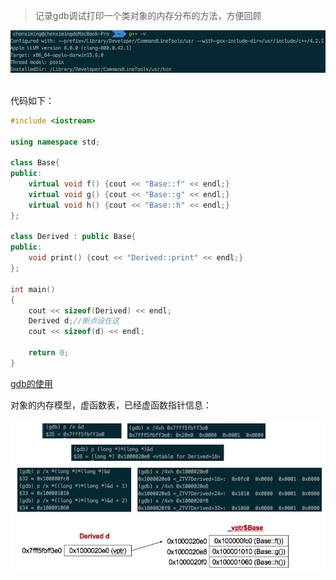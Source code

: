 > 记录gdb调试打印一个类对象的内存分布的方法，方便回顾

<div align="center"> <img src="../pic/g++-version.png"/> </div>

<br>

代码如下：

```c++
#include <iostream>

using namespace std;

class Base{
public:
    virtual void f() {cout << "Base::f" << endl;}
    virtual void g() {cout << "Base::g" << endl;}
    virtual void h() {cout << "Base::h" << endl;}
};

class Derived : public Base{
public:
    void print() {cout << "Derived::print" << endl;}
};

int main()
{
    cout << sizeof(Derived) << endl;
    Derived d;//断点设在这
    cout << sizeof(d) << endl;

    return 0;
}
```

[gdb的使用](https://github.com/arkingc/note/blob/master/Linux/Linux%E5%B8%B8%E7%94%A8%E5%91%BD%E4%BB%A4.md#3%E8%B0%83%E8%AF%95%E5%B7%A5%E5%85%B7gdb)

对象的内存模型，虚函数表，已经虚函数指针信息：

<div align="center"> <img src="../pic/c++-mode-exp.png"/> </div>